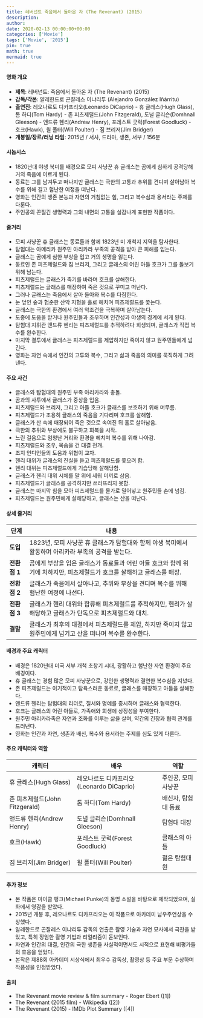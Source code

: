 ```yaml
---
title: 레버넌트 죽음에서 돌아온 자 (The Revenant) (2015)
description: 
author: 
date: 2020-02-13 00:00:00+00:00
categories: ['Movie']
tags: ['Movie', '2015']
pin: true
math: true
mermaid: true
---
```

#### 영화 개요

- **제목**: 레버넌트: 죽음에서 돌아온 자 (The Revenant) (2015)  
- **감독/각본**: 알레한드로 곤잘레스 이냐리투 (Alejandro González Iñárritu)  
- **출연진**: 레오나르도 디카프리오(Leonardo DiCaprio) - 휴 글래스(Hugh Glass), 톰 하디(Tom Hardy) - 존 피츠제럴드(John Fitzgerald), 도널 글리슨(Domhnall Gleeson) - 앤드류 헨리(Andrew Henry), 포레스트 굿럭(Forest Goodluck) - 호크(Hawk), 윌 폴터(Will Poulter) - 짐 브리저(Jim Bridger)  
- **개봉일/장르/러닝 타임**: 2015년 / 서사, 드라마, 생존, 서부 / 156분  

#### 시놉시스

- 1820년대 야생 북미를 배경으로 모피 사냥꾼 휴 글래스는 곰에게 심하게 공격당해 거의 죽음에 이르게 된다.  
- 동료는 그를 남겨두고 떠나지만 글래스는 극한의 고통과 추위를 견디며 살아남아 복수를 위해 길고 험난한 여정을 떠난다.  
- 영화는 인간의 생존 본능과 자연의 거침없는 힘, 그리고 복수심과 용서라는 주제를 다룬다.  
- 주인공의 끈질긴 생명력과 그의 내면의 고통을 실감나게 표현한 작품이다.  

#### 줄거리

- 모피 사냥꾼 휴 글래스는 동료들과 함께 1823년 미 개척지 지역을 탐사한다.  
- 탐험대는 아메리카 원주민 아리카라 부족의 공격을 받아 큰 피해를 입는다.  
- 글래스는 곰에게 심한 부상을 입고 거의 생명을 잃는다.  
- 동료인 존 피츠제럴드와 짐 브리저, 그리고 글래스의 어린 아들 호크가 그를 돌보기 위해 남는다.  
- 피츠제럴드는 글래스가 죽기를 바라며 호크를 살해한다.  
- 피츠제럴드는 글래스를 매장하여 죽은 것으로 꾸미고 떠난다.  
- 그러나 글래스는 죽음에서 살아 돌아와 복수를 다짐한다.  
- 눈 덮인 숲과 험준한 산악 지형을 홀로 헤치며 피츠제럴드를 쫓는다.  
- 글래스는 극한의 환경에서 여러 악조건을 극복하며 살아남는다.  
- 도중에 도움을 받거나 원주민들과 조우하며 인간성과 야생의 경계에 서게 된다.  
- 탐험대 지휘관 앤드류 헨리는 피츠제럴드를 추적하려다 희생되며, 글래스가 직접 복수를 완수한다.  
- 마지막 결투에서 글래스는 피츠제럴드를 제압하지만 죽이지 않고 원주민들에게 넘긴다.  
- 영화는 자연 속에서 인간의 고투와 복수, 그리고 삶과 죽음의 의미를 묵직하게 그려낸다.  

#### 주요 사건

- 글래스와 탐험대의 원주민 부족 아리카라와 충돌.  
- 곰과의 사투에서 글래스가 중상을 입음.  
- 피츠제럴드와 브리저, 그리고 아들 호크가 글래스를 보호하기 위해 머무름.  
- 피츠제럴드가 조용히 글래스의 죽음을 기다리며 호크를 살해함.  
- 글래스가 산 속에 매장되어 죽은 것으로 속여진 뒤 홀로 살아남음.  
- 극한의 추위와 부상에도 불구하고 회복을 시작.  
- 느린 걸음으로 엄청난 거리와 환경을 헤치며 복수를 위해 나아감.  
- 피츠제럴드와 조우, 목숨을 건 대결 전개.  
- 조지 인디언들의 도움과 위협이 교차.  
- 헨리 대위가 글래스의 진실을 듣고 피츠제럴드를 쫓으려 함.  
- 헨리 대위는 피츠제럴드에게 기습당해 살해당함.  
- 글래스가 헨리 대위 시체를 말 위에 세워 미끼로 삼음.  
- 피츠제럴드가 글래스를 공격하지만 쓰러뜨리지 못함.  
- 글래스는 마지막 힘을 모아 피츠제럴드를 물가로 밀어넣고 원주민들 손에 넘김.  
- 피츠제럴드는 원주민에게 살해당하고, 글래스는 산을 떠난다.  

#### 상세 줄거리

| **단계**    | **내용**                                                                                                  |
|-------------|-----------------------------------------------------------------------------------------------------------|
| **도입**    | 1823년, 모피 사냥꾼 휴 글래스가 탐험대와 함께 야생 북미에서 활동하며 아리카라 부족의 공격을 받는다.         |
| **전환점 1**| 곰에게 부상을 입은 글래스가 동료들과 어린 아들 호크와 함께 위기에 처하지만, 피츠제럴드가 호크를 살해하고 글래스를 매장. |
| **전환점 2**| 글래스가 죽음에서 살아나고, 추위와 부상을 견디며 복수를 위해 험난한 여정에 나선다.                          |
| **전환점 3**| 글래스가 헨리 대위와 합류해 피츠제럴드를 추적하지만, 헨리가 살해당하고 글래스가 단독으로 피츠제럴드와 대치.      |
| **결말**    | 글래스가 최후의 대결에서 피츠제럴드를 제압, 하지만 죽이지 않고 원주민에게 넘기고 산을 떠나며 복수를 완수한다.      |

#### 배경과 주요 캐릭터

- 배경은 1820년대 미국 서부 개척 초창기 시대, 광활하고 험난한 자연 환경이 주요 배경이다.  
- 휴 글래스는 경험 많은 모피 사냥꾼으로, 강인한 생명력과 결연한 복수심을 지녔다.  
- 존 피츠제럴드는 이기적이고 탐욕스러운 동료로, 글래스를 매장하고 아들을 살해한다.  
- 앤드류 헨리는 탐험대의 리더로, 질서와 명예를 중시하며 글래스와 협력한다.  
- 호크는 글래스의 어린 아들로, 가족애와 희생에 상징성을 부여한다.  
- 원주민 아리카라족은 자연과 조화를 이루는 삶을 살며, 약간의 긴장과 협력 관계를 드러낸다.  
- 영화는 인간과 자연, 생존과 배신, 복수와 용서라는 주제를 심도 있게 다룬다.  

#### 주요 캐릭터와 역할

| **캐릭터**   | **배우**             | **역할**               |
|--------------|----------------------|------------------------|
| 휴 글래스(Hugh Glass)       | 레오나르도 디카프리오(Leonardo DiCaprio) | 주인공, 모피 사냥꾼       |
| 존 피츠제럴드(John Fitzgerald) | 톰 하디(Tom Hardy)                    | 배신자, 탐험대 동료       |
| 앤드류 헨리(Andrew Henry)   | 도널 글리슨(Domhnall Gleeson)          | 탐험대 대장              |
| 호크(Hawk)                 | 포레스트 굿럭(Forest Goodluck)          | 글래스의 아들             |
| 짐 브리저(Jim Bridger)     | 윌 폴터(Will Poulter)                    | 젊은 탐험대원            |

#### 추가 정보

- 본 작품은 마이클 펑크(Michael Punke)의 동명 소설을 바탕으로 제작되었으며, 실화에서 영감을 받았다.  
- 2015년 개봉 후, 레오나르도 디카프리오는 이 작품으로 아카데미 남우주연상을 수상했다.  
- 알레한드로 곤잘레스 이냐리투 감독의 연출은 촬영 기술과 자연 묘사에서 극찬을 받았고, 특히 장엄한 촬영 기법과 리얼리즘이 돋보인다.  
- 자연과 인간의 대결, 인간의 극한 생존을 사실적이면서도 시적으로 표현해 비평가들의 호응을 얻었다.  
- 본작은 제88회 아카데미 시상식에서 최우수 감독상, 촬영상 등 주요 부문 수상하며 작품성을 인정받았다.  

#### 출처

- The Revenant movie review & film summary - Roger Ebert ([1])  
- The Revenant (2015 film) - Wikipedia ([2])  
- The Revenant (2015) - IMDb Plot Summary ([4])
